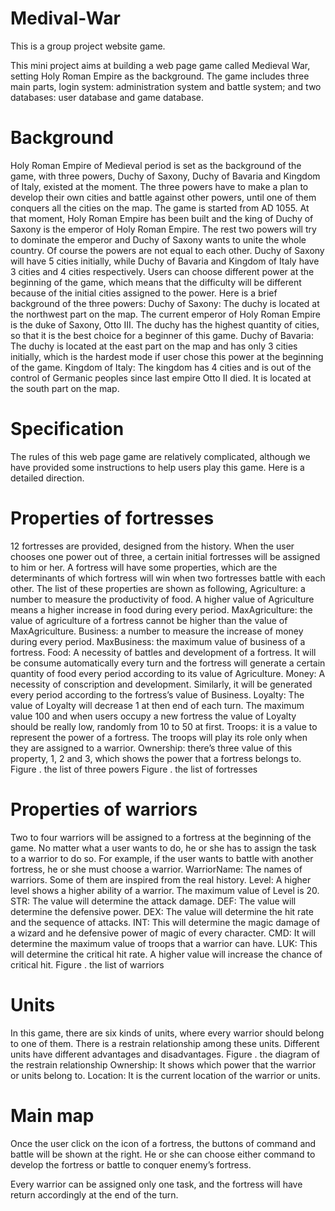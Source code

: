 # Medival-War
This is a group project website game.

This mini project aims at building a web page game called Medieval War, setting Holy Roman Empire as the background. The game includes three main parts, login system: administration system and battle system; and two databases: user database and game database.

# Background
Holy Roman Empire of Medieval period is set as the background of the game, with three powers, Duchy of Saxony, Duchy of Bavaria and Kingdom of Italy, existed at the moment. The three powers have to make a plan to develop their own cities and battle against other powers, until one of them conquers all the cities on the map.
The game is started from AD 1055. At that moment, Holy Roman Empire has been built and the king of Duchy of Saxony is the emperor of Holy Roman Empire. The rest two powers will try to dominate the emperor and Duchy of Saxony wants to unite the whole country. Of course the powers are not equal to each other. Duchy of Saxony will have 5 cities initially, while Duchy of Bavaria and Kingdom of Italy have 3 cities and 4 cities respectively. Users can choose different power at the beginning of the game, which means that the difficulty will be different because of the initial cities assigned to the power.
Here is a brief background of the three powers:
Duchy of Saxony: The duchy is located at the northwest part on the map. The current emperor of Holy Roman Empire is the duke of Saxony, Otto III. The duchy has the highest quantity of cities, so that it is the best choice for a beginner of this game.
Duchy of Bavaria: The duchy is located at the east part on the map and has only 3 cities initially, which is the hardest mode if user chose this power at the beginning of the game.
Kingdom of Italy: The kingdom has 4 cities and is out of the control of Germanic peoples since last empire Otto II died. It is located at the south part on the map.

# Specification
The rules of this web page game are relatively complicated, although we have provided some instructions to help users play this game. Here is a detailed direction.

# Properties of fortresses
12 fortresses are provided, designed from the history. When the user chooses one power out of three, a certain initial fortresses will be assigned to him or her. A fortress will have some properties, which are the determinants of which fortress will win when two fortresses battle with each other. The list of these properties are shown as following, 
Agriculture: a number to measure the productivity of food. A higher value of Agriculture means a higher increase in food during every period.
MaxAgriculture: the value of agriculture of a fortress cannot be higher than the value of MaxAgriculture.
Business: a number to measure the increase of money during every period.
MaxBusiness: the maximum value of business of a fortress.
Food: A necessity of battles and development of a fortress. It will be consume automatically every turn and the fortress will generate a certain quantity of food every period according to its value of Agriculture.
Money: A necessity of conscription and development. Similarly, it will be generated every period according to the fortress’s value of Business.
Loyalty: The value of Loyalty will decrease 1 at then end of each turn. The maximum value 100 and when users occupy a new fortress the value of Loyalty should be really low, randomly from 10 to 50 at first.
Troops: it is a value to represent the power of a fortress. The troops will play its role only when they are assigned to a warrior.
Ownership: there’s three value of this property, 1, 2 and 3, which shows the power that a fortress belongs to.
Figure . the list of three powers
Figure . the list of fortresses

# Properties of warriors
Two to four warriors will be assigned to a fortress at the beginning of the game. No matter what a user wants to do, he or she has to assign the task to a warrior to do so. For example, if the user wants to battle with another fortress, he or she must choose a warrior.
WarriorName: The names of warriors. Some of them are inspired from the real history.
Level: A higher level shows a higher ability of a warrior. The maximum value of Level is 20.
STR: The value will determine the attack damage.
DEF: The value will determine the defensive power.
DEX: The value will determine the hit rate and the sequence of attacks.
INT: This will determine the magic damage of a wizard and he defensive power of magic of every character.
CMD: It will determine the maximum value of troops that a warrior can have.
LUK: This will determine the critical hit rate. A higher value will increase the chance of critical hit.
Figure . the list of warriors

# Units
In this game, there are six kinds of units, where every warrior should belong to one of them. There is a restrain relationship among these units. Different units have different advantages and disadvantages.
Figure . the diagram of the restrain relationship
Ownership: It shows which power that the warrior or units belong to.
Location: It is the current location of the warrior or units.

# Main map
Once the user click on the icon of a fortress, the buttons of command and battle will be shown at the right. He or she can choose either command to develop the fortress or battle to conquer enemy’s fortress.

Every warrior can be assigned only one task, and the fortress will have return accordingly at the end of the turn.

